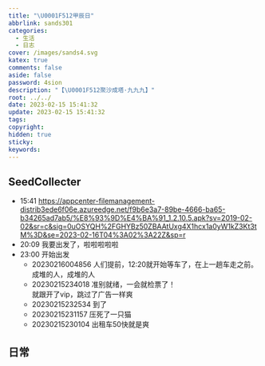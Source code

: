 ```yaml
---
title: "\U0001F512甲辰日"
abbrlink: sands301
categories:
  - 生活
  - 日志
cover: /images/sands4.svg
katex: true
comments: false
aside: false
password: 4sion
description: "【\U0001F512聚沙成塔·九九九】"
root: ../../
date: 2023-02-15 15:41:32
update: 2023-02-15 15:41:32
tags:
copyright:
hidden: true
sticky:
keywords:
---
```


## SeedCollecter
- 15:41 https://appcenter-filemanagement-distrib3ede6f06e.azureedge.net/f9b6e3a7-89be-4666-ba65-b34265ad7ab5/%E8%93%9D%E4%BA%91_1.2.10.5.apk?sv=2019-02-02&sr=c&sig=0uOSYQH%2FGHYBz50ZBAAtUxg4X1hcx1a0yW1kZ3Kt3tM%3D&se=2023-02-16T04%3A02%3A22Z&sp=r
- 20:09 我要出发了，啦啦啦啦啦
- 23:00 开始出发
    - 20230216004856 人们提前，12:20就开始等车了，在上一趟车走之前。<br>成堆的人，成堆的人
    - 20230215234018 准别就绪，一会就检票了！<br>就跟开了vip，跳过了广告一样爽
    - 20230215232534 到了
    - 20230215231157 压死了一只猫
    - 20230215230104 出租车50快就是爽


## 日常
